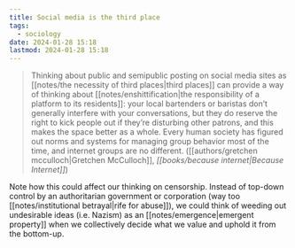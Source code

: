 ```yaml
---
title: Social media is the third place
tags:
  - sociology
date: 2024-01-28 15:18
lastmod: 2024-01-28 15:18
---
```

> Thinking about public and semipublic posting on social media sites as [[notes/the necessity of third places|third places]] can provide a way of thinking about [[notes/enshittification|the responsibility of a platform to its residents]]: your local bartenders or baristas don’t generally interfere with your conversations, but they do reserve the right to kick people out if they’re disturbing other patrons, and this makes the space better as a whole. Every human society has figured out norms and systems for managing group behavior most of the time, and internet groups are no different. ([[authors/gretchen mcculloch|Gretchen McCulloch]], *[[books/because internet|Because Internet]]*)

Note how this could affect our thinking on censorship. Instead of top-down control by an authoritarian government or corporation (way too [[notes/institutional betrayal|rife for abuse]]), we could think of weeding out undesirable ideas (i.e. Nazism) as an [[notes/emergence|emergent property]] when we collectively decide what we value and uphold it from the bottom-up.